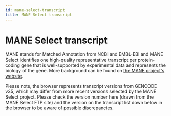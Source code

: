 ```yaml
---
id: mane-select-transcript
title: MANE Select transcript
---
```


# MANE Select transcript

MANE stands for Matched Annotation from NCBI and EMBL-EBI and MANE Select identifies one high-quality representative transcript per protein-coding gene that is well-supported by experimental data and represents the biology of the gene. More background can be found on [the MANE project's website](https://www.ncbi.nlm.nih.gov/refseq/MANE/).

Please note, the browser represents transcript versions from GENCODE v35, which may differ from more recent versions selected by the MANE Select project. Please check the version number here (drawn from the MANE Select FTP site) and the version on the transcript list down below in the browser to be aware of possible discrepancies.
